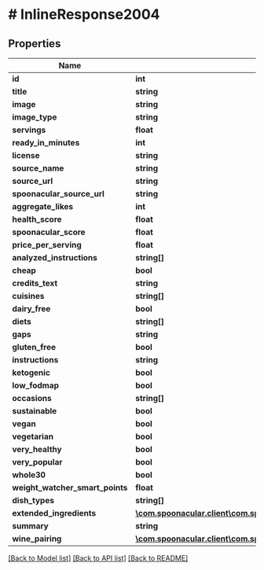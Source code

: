 # # InlineResponse2004

## Properties

Name | Type | Description | Notes
------------ | ------------- | ------------- | -------------
**id** | **int** |  | 
**title** | **string** |  | 
**image** | **string** |  | 
**image_type** | **string** |  | 
**servings** | **float** |  | 
**ready_in_minutes** | **int** |  | 
**license** | **string** |  | 
**source_name** | **string** |  | 
**source_url** | **string** |  | 
**spoonacular_source_url** | **string** |  | 
**aggregate_likes** | **int** |  | 
**health_score** | **float** |  | 
**spoonacular_score** | **float** |  | 
**price_per_serving** | **float** |  | 
**analyzed_instructions** | **string[]** |  | 
**cheap** | **bool** |  | 
**credits_text** | **string** |  | 
**cuisines** | **string[]** |  | 
**dairy_free** | **bool** |  | 
**diets** | **string[]** |  | 
**gaps** | **string** |  | 
**gluten_free** | **bool** |  | 
**instructions** | **string** |  | 
**ketogenic** | **bool** |  | 
**low_fodmap** | **bool** |  | 
**occasions** | **string[]** |  | 
**sustainable** | **bool** |  | 
**vegan** | **bool** |  | 
**vegetarian** | **bool** |  | 
**very_healthy** | **bool** |  | 
**very_popular** | **bool** |  | 
**whole30** | **bool** |  | 
**weight_watcher_smart_points** | **float** |  | 
**dish_types** | **string[]** |  | 
**extended_ingredients** | [**\com.spoonacular.client\com.spoonacular.client.model\InlineResponse2003ExtendedIngredients[]**](InlineResponse2003ExtendedIngredients.md) |  | 
**summary** | **string** |  | 
**wine_pairing** | [**\com.spoonacular.client\com.spoonacular.client.model\InlineResponse2003WinePairing**](InlineResponse2003WinePairing.md) |  | 

[[Back to Model list]](../../README.md#documentation-for-models) [[Back to API list]](../../README.md#documentation-for-api-endpoints) [[Back to README]](../../README.md)


